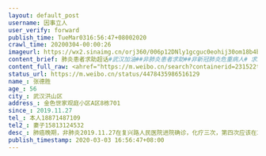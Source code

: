 ```yaml
---
layout: default_post
username: 因事立人
user_verify: forward
publish_time: TueMar0316:56:47+08002020
crawl_time: 20200304-00:00:26
imageurl: https://wx2.sinaimg.cn/orj360/006p12DNly1gcguc0eohij30om18b4bo.jpg,https://wx1.sinaimg.cn/orj360/006p12DNly1gcguc117fej30om168ak5.jpg
content_brief: 肺炎患者求助超话#武汉加油##非肺炎患者求助##非新冠肺炎危重病人# 求助信息为志愿者代发【姓名】张德胜【性别】男【年龄】56【所在城市】武汉洪山区【所在小区、社区】金色世家观庭小区A区8栋701【患病时间】2019.11.27【联系方式】本人18871487109【其他紧急联系人】妻子15813124532【 ...全文
content_full_raw: <ahref="https://m.weibo.cn/search?containerid=231522type%3D1%26t%3D10%26q%3D%23%E6%AD%A6%E6%B1%89%E5%8A%A0%E6%B2%B9%23"data-hide=""><spanclass="surl-text">#武汉加油#</span></a><ahref="https://m.weibo.cn/search?containerid=231522type%3D1%26t%3D10%26q%3D%23%E9%9D%9E%E8%82%BA%E7%82%8E%E6%82%A3%E8%80%85%E6%B1%82%E5%8A%A9%23&extparam=%23%E9%9D%9E%E8%82%BA%E7%82%8E%E6%82%A3%E8%80%85%E6%B1%82%E5%8A%A9%23"data-hide=""><spanclass="surl-text">#非肺炎患者求助#</span></a><ahref="https://m.weibo.cn/search?containerid=231522type%3D1%26t%3D10%26q%3D%23%E9%9D%9E%E6%96%B0%E5%86%A0%E8%82%BA%E7%82%8E%E5%8D%B1%E9%87%8D%E7%97%85%E4%BA%BA%23&extparam=%23%E9%9D%9E%E6%96%B0%E5%86%A0%E8%82%BA%E7%82%8E%E5%8D%B1%E9%87%8D%E7%97%85%E4%BA%BA%23"data-hide=""><spanclass="surl-text">#非新冠肺炎危重病人#</span></a>求助信息为志愿者代发<br/>【姓名】张德胜<br/>【性别】男<br/>【年龄】56<br/>【所在城市】武汉洪山区<br/>【所在小区、社区】金色世家观庭小区A区8栋701<br/>【患病时间】2019.11.27<br/>【联系方式】本人18871487109<br/>【其他紧急联系人】妻子15813124532<br/>【病情描述】肺癌晚期，非肺炎<br/>2019.11.27在复兴路人民医院进院确诊，化疗三次，第四次应该在2.10，但由于疫情防控需要被迫出院，延误化疗至今，怕有复发的可能，急需第四次化疗。<br/>【是否有病史】做过胃穿孔手术<br/>【主要诉求】去可以继续化疗的医院，最好是人民医院
status_url: https://m.weibo.cn/status/4478435986516129
name_: 张德胜
age_: 56
city_: 武汉洪山区
address_: 金色世家观庭小区A区8栋701
since_: 2019.11.27
tel_: 本人18871487109
tel2_: 妻子15813124532
desc_: 肺癌晚期，非肺炎2019.11.27在复兴路人民医院进院确诊，化疗三次，第四次应该在2.10，但由于疫情防控需要被迫出院，延误化疗至今，怕有复发的可能，急需第四次化疗。
publish_timestamp: 2020-03-03 16:56:47+08:00
---
```

